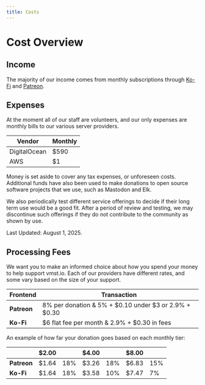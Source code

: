 ```yaml
---
title: Costs
---
```


# Cost Overview

## Income

The majority of our income comes from monthly subscriptions through [Ko-Fi](https://ko-fi.com/vmstio) and [Patreon](https://www.patreon.com/vmstan).

## Expenses

At the moment all of our staff are volunteers, and our only expenses are monthly bills to our various server providers.

| **Vendor**    | **Monthly** |
|---------------|-------------|
| DigitalOcean  | $590        |
| AWS           | $1          |

Money is set aside to cover any tax expenses, or unforeseen costs.
Additional funds have also been used to make donations to open source software projects that we use, such as Mastodon and Elk.

We also periodically test different service offerings to decide if their long term use would be a good fit.
After a period of review and testing, we may discontinue such offerings if they do not contribute to the community as shown by use.

Last Updated: August 1, 2025.

## Processing Fees

We want you to make an informed choice about how you spend your money to help support vmst.io.
Each of our providers have different rates, and some vary based on the size of your support.

| **Frontend**        | **Transaction**                                            |
|---------------------|------------------------------------------------------------|
| **Patreon**         | 8% per donation & 5% + $0.10 under $3 or 2.9% + $0.30      |
| **Ko-Fi**           | $6 flat fee per month & 2.9% + $0.30 in fees               |

An example of how far your donation goes based on each monthly tier:

|             | **$2.00** |          | **$4.00** |          | **$8.00** |     |
|-------------|-----------|----------|-----------|----------|-----------|-----|
| **Patreon** | $1.64     | 18%      | $3.26     | 18%      | $6.83     | 15% |
| **Ko-Fi**   | $1.64     | 18%      | $3.58     | 10%      | $7.47     | 7%  |
